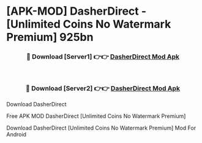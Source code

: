 # [APK-MOD] DasherDirect - [Unlimited Coins No Watermark Premium] 925bn



<div align="center">
<h3>🔴 Download [Server1] 👉👉 <a href="https://momento.my/?title=DasherDirect">DasherDirect Mod Apk</a></h3><br>

<h3>🔴 Download [Server2] 👉👉 <a href="https://momento.my/?title=DasherDirect">DasherDirect Mod Apk</a></h3>
</div>



Download DasherDirect 

Free APK MOD DasherDirect [Unlimited Coins No Watermark Premium]

Download DasherDirect [Unlimited Coins No Watermark Premium] Mod For Android
